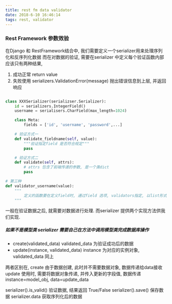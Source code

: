```yaml
---
title: rest fm data validator
date: 2018-6-10 16:46:14
tags: rest, validator
---
```

### Rest Framework 参数效验

在Django 和 RestFramework结合中, 我们需要定义一个serializer用来处理序列化和反序列化数据
而在对数据的验证, 需要在serializer 中定义每个验证函数内部应该只有两种结果,

1. 成功正常 return value
2. 失败使用 serializers.ValidationError(message) 抛出错误信息到上层, 并返回响应


```python

class XXXSerializer(serializser.Serializer):
    id = serializers.IntegerField()    
    username = serialisers.CharField(max_length=1024)

    class Meta:
        fields = ['id', 'username', 'password',...]

    # 验证方式一
    def validate_fieldname(self, value):
        """验证指定field 是否符合规定"""
        pass

    # 验证方式二
    def validate(self, attrs):
        # attrs 包含了前端传递的参数, 是一个类dict
        pass

# 第三种
def validator_username(value):
    """
        定义的函数要在定义field时, 通过field 选项, validators指定, 以list形式传入
    """     
```
一般在验证数据之后, 就需要对数据进行处理. 而serializer 提供两个实现方法供我们实现. 
##### 如果不是模型类 serializer 需要自己在方法中调用模型类完成数据库操作
* create(validated_data) validated_data 为验证成功后的数据
* update(instance, validated_data) instance 为对应的实例对象, validated_data 同上

两者区别在, create 由于数据创建, 此时并不需要数据对象, 数据传递给data接收
update 使用时, 需要将数据对象传递, 并传入更新的字段值, 数据传递 instance=model_obj, data=update_data

serializer().is_valid() 验证数据, 结果返回 True/False
serializer().save()     保存数据
serializer.data         获取序列化后的数据

